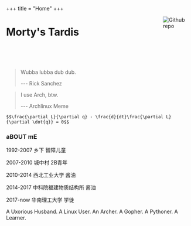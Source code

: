 +++
title =  "Home"
+++

[<img src="https://avatars3.githubusercontent.com/u/8831685?s=460&v=4" style="max-width:15%;min-width:40px;float:right;" alt="Github repo" />](https://github.com/unkcpz)

# Morty's Tardis
<br>
<br>
<br>

> Wubba lubba dub dub.
>
> --- Rick Sanchez

> I use Arch, btw.
>
> --- Archlinux Meme


<!-- `$${\sqrt {n}}\left(\left({\frac {1}{n}}\sum _{i=1}^{n}X_{i}\right)-\mu \right)\ {\xrightarrow {d}}\ N\left(0,\sigma ^{2}\right)$$` -->

<!-- `$$
\begin{align}
&\nabla \cdot \vec{E}  =  \frac{\rho}{\varepsilon_0}\\
(\vec{B} \quad Fields) \quad &\nabla \cdot \vec{B}  =  0\\
&\nabla \times \vec{E}  = - \frac{\partial \vec{B}}{\partial t}\\
&\nabla \times \vec{B}  =  \mu_0 \vec{J} + \mu_0\varepsilon_0\frac{\partial \vec{E}}{\partial t}
\end{align}$$` -->

`$$\frac{\partial L}{\partial q} - \frac{d}{dt}\frac{\partial L}{\partial \dot{q}} = 0$$`

### aBOUT mE

1992-2007 乡下 智障儿童

2007-2010 城中村 2B青年

2010-2014 西北工业大学  酱油

2014-2017 中科院福建物质结构所  酱油

2017-now  华南理工大学  学徒

A Uxorious Husband. A Linux User. An Archer. A Gopher. A Pythoner. A Learner.
